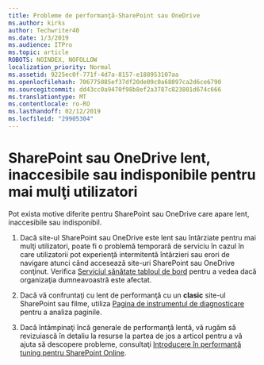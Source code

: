 ```yaml
---
title: Probleme de performanţă-SharePoint sau OneDrive
ms.author: kirks
author: Techwriter40
ms.date: 1/3/2019
ms.audience: ITPro
ms.topic: article
ROBOTS: NOINDEX, NOFOLLOW
localization_priority: Normal
ms.assetid: 9225ec0f-771f-4d7a-8157-e188953107aa
ms.openlocfilehash: 706775085ef37df20de09c0a68097ca2d6ce6790
ms.sourcegitcommit: dd43cc0a9470f98b8ef2a3787c823801d674c666
ms.translationtype: MT
ms.contentlocale: ro-RO
ms.lasthandoff: 02/12/2019
ms.locfileid: "29905304"
---
```

# <a name="sharepoint-or-onedrive-slow-inaccessible-or-unavailable-for-multiple-users"></a>SharePoint sau OneDrive lent, inaccesibile sau indisponibile pentru mai mulţi utilizatori

Pot exista motive diferite pentru SharePoint sau OneDrive care apare lent, inaccesibile sau indisponibil. 
  
1. Dacă site-ul SharePoint sau OneDrive este lent sau întârziate pentru mai mulţi utilizatori, poate fi o problemă temporară de serviciu în cazul în care utilizatorii pot experienţă intermitentă întârzieri sau erori de navigare atunci când accesează site-uri SharePoint sau OneDrive conţinut. Verifica [Serviciul sănătate tabloul de bord](https://admin.microsoft.com/AdminPortal/Home#/servicehealth) pentru a vedea dacă organizaţia dumneavoastră este afectat. 
  
2. Dacă vă confruntaţi cu lent de performanţă cu un **clasic** site-ul SharePoint sau filme, utiliza [Pagina de instrumentul de diagnosticare](https://aka.ms/perftool) pentru a analiza paginile. 
  
3. Dacă întâmpinaţi încă generale de performanţă lentă, vă rugăm să revizuiască în detaliu la resurse la partea de jos a articol pentru a vă ajuta să descopere probleme, consultaţi [Introducere în performanţă tuning pentru SharePoint Online](https://go.microsoft.com/fwlink/?linkid=2024334).
  

